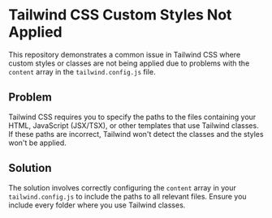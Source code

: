 # Tailwind CSS Custom Styles Not Applied

This repository demonstrates a common issue in Tailwind CSS where custom styles or classes are not being applied due to problems with the `content` array in the `tailwind.config.js` file.

## Problem

Tailwind CSS requires you to specify the paths to the files containing your HTML, JavaScript (JSX/TSX), or other templates that use Tailwind classes. If these paths are incorrect, Tailwind won't detect the classes and the styles won't be applied.

## Solution

The solution involves correctly configuring the `content` array in your `tailwind.config.js` to include the paths to all relevant files.  Ensure you include every folder where you use Tailwind classes.